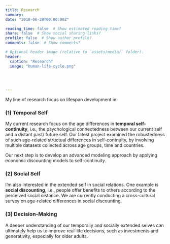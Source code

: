 ```yaml
---
title: Research
summary: 
date: "2018-06-28T00:00:00Z"

reading_time: false  # Show estimated reading time?
share: false  # Show social sharing links?
profile: false  # Show author profile?
comments: false  # Show comments?

# Optional header image (relative to `assets/media/` folder).
header: 
  caption: "Research"
  image: "human-life-cycle.png"
  
  
  
  
---
```


My line of research focus on lifespan development in:

### (1) Temporal Self
My current research focus on the age differences in **temporal self-continuity**, i.e., the psychological connectedness between our current self and a distant past/ future self. Our latest project examined the robustedness of such age-related structual differences in self-contnuity, by involving multiple datasets collected across age groups, time and countries.

Our next step is to develop an advanced modeling approach by applying economic discounting models to self-continuity.

### (2) Social Self
I’m also interested in the extended self in social relations. One example is **social discounting**, i.e., people offer benefits to others according to the perceived social distance. We are currently conducting a cross-cultural survey on age-related differences in social discounting.

### (3) Decision-Making
A deeper understanding of our temporally and socially extended selves can ultimately help us to improve real-life decisions, such as investments and generativity, especially for older adults. 
